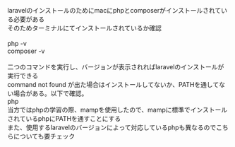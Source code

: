 laravelのインストールのためにmacにphpとcomposerがインストールされている必要がある
<br>
そのためターミナルにてインストールされているか確認
<br>
<br>
php -v
<br>
composer -v
<br>
<br>
二つのコマンドを実行し、バージョンが表示されればlaravelのインストールが実行できる
<br>
command not found が出た場合はインストールしてないか、PATHを通してない場合がある。以下で確認。
<br>
php
<br>
当方ではphpの学習の際、mampを使用したので、mampに標準でインストールされているphpにPATHを通すことにする
<br>
また、使用するlaravelのバージョンによって対応しているphpも異なるのでこちらについても要チェック　　
